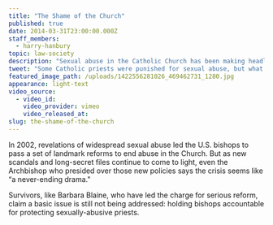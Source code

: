 ```yaml
---
title: "The Shame of the Church"
published: true
date: 2014-03-31T23:00:00.000Z
staff_members:
  - harry-hanbury
topic: law-society
description: "Sexual abuse in the Catholic Church has been making headlines for years. Some priests have been punished, but what about the bishops who shielded them?"
tweet: "Some Catholic priests were punished for sexual abuse, but what about the bishops who shielded them?"
featured_image_path: /uploads/1422556281026_469462731_1280.jpg
appearance: light-text
video_source:
  - video_id:
    video_provider: vimeo
    video_released_at:
slug: the-shame-of-the-church
---
```


In 2002, revelations of widespread sexual abuse led the U.S. bishops to pass a set of landmark reforms to end abuse in the Church. But as new scandals and long-secret files continue to come to light, even the Archbishop who presided over those new policies says the crisis seems like “a never-ending drama."

Survivors, like Barbara Blaine, who have led the charge for serious reform, claim a basic issue is still not being addressed: holding bishops accountable for protecting sexually-abusive priests.

